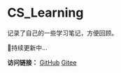 # CS_Learning

记录了自己的一些学习笔记，方便回顾。

🐶持续更新中...



**访问链接：** [GitHub](https://zhwzhao.github.io/CS_Learning/#/)     [Gitee](http://zhw-zhao.gitee.io/cs_learning/#/)

